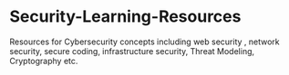# Security-Learning-Resources
Resources for Cybersecurity concepts including web security , network security, secure coding, infrastructure security, Threat Modeling, Cryptography etc.
